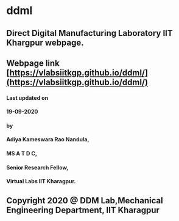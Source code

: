 # ddml
## Direct Digital Manufacturing Laboratory IIT Khargpur webpage.
## Webpage link [https://vlabsiitkgp.github.io/ddml/](https://vlabsiitkgp.github.io/ddml/)

#### Last updated on
####  19-09-2020
#### by
#### Adiya Kameswara Rao Nandula,
#### MS A T D C,
#### Senior Research Fellow,
#### Virtual Labs IIT Kharagpur.

## Copyright 2020 @ DDM Lab,Mechanical Engineering Department, IIT Kharagpur
